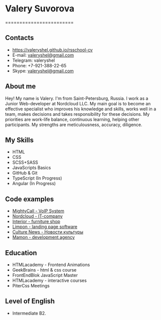 # Valery Suvorova
========================

## Contacts

* https://valeryshel.github.io/rsschool-cv
* E-mail: valeryshel@gmail.com
* Telegram: valeryshel
* Phone: +7-921-388-22-65
* Skype: valeryshel@gmail.com

## About me

Hey! My name is Valery. I'm from Saint-Petersburg, Russia. I work as a Junior Web-developer at Nordcloud LLC. My main goal is to become an effective specialist who improves his knowledge and skills, works well in a team, makes decisions and takes responsibility for these decisions. My priorities are work-life balance, continuous learning, helping other participants. My strengths are meticulousness, accuracy, diligence.

## My Skills

* HTML
* CSS
* SCSS+SASS
* JavaScripts Basics
* GitHub & Git
* TypeScript (In Progress)
* Angular (In Progress)

## Code examples

+ [MightyCall - VoIP System](https://mightycall.com/)
+ [Nordcloud - IT-company](https://nordcloud.ru)
+ [Interior - furniture shop](https://valeryshel.github.io/interior/)
+ [Limpon - landing page software](https://valeryshel.github.io/limpon/)
+ [Culture News - Новости культуры](https://valeryshel.github.io/culture_news/)
+ [Mamon - development agency](https://valeryshel.github.io/mamon/)

## Education
- HTMLacademy - Frontend Animations
- GeekBrains - html & css course
- FrontEndBlok JavaScript Master
- HTMLacademy - interactive courses
- PiterCss Meetings

## Level of English
+ Intermediate B2.
